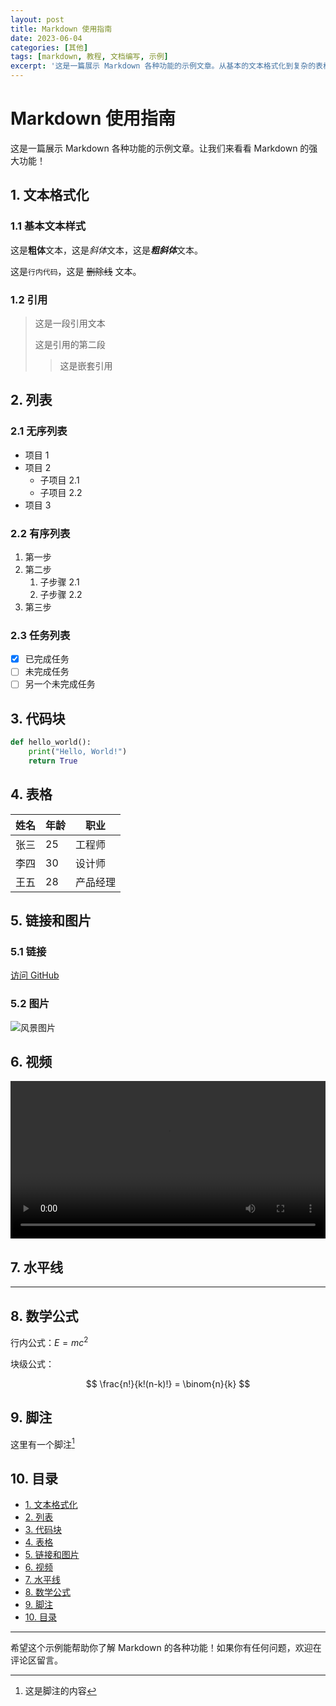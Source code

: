 ```yaml
---
layout: post
title: Markdown 使用指南
date: 2023-06-04
categories: [其他]
tags: [markdown, 教程, 文档编写, 示例]
excerpt: '这是一篇展示 Markdown 各种功能的示例文章。从基本的文本格式化到复杂的表格和数学公式，Markdown 都能轻松应对。掌握 Markdown 将极大提升你的文档编写效率。'
---
```


# Markdown 使用指南

这是一篇展示 Markdown 各种功能的示例文章。让我们来看看 Markdown 的强大功能！

## 1. 文本格式化

### 1.1 基本文本样式

这是**粗体**文本，这是*斜体*文本，这是***粗斜体***文本。

这是`行内代码`，这是 ~~删除线~~ 文本。

### 1.2 引用

> 这是一段引用文本
> 
> 这是引用的第二段
> > 这是嵌套引用

## 2. 列表

### 2.1 无序列表

- 项目 1
- 项目 2
  - 子项目 2.1
  - 子项目 2.2
- 项目 3

### 2.2 有序列表

1. 第一步
2. 第二步
   1. 子步骤 2.1
   2. 子步骤 2.2
3. 第三步

### 2.3 任务列表

- [x] 已完成任务
- [ ] 未完成任务
- [ ] 另一个未完成任务

## 3. 代码块

```python
def hello_world():
    print("Hello, World!")
    return True
```

## 4. 表格

| 姓名 | 年龄 | 职业     |
|----|------|--------|
| 张三 | 25   | 工程师   |
| 李四 | 30   | 设计师   |
| 王五 | 28   | 产品经理 |

## 5. 链接和图片

### 5.1 链接

[访问 GitHub](https://github.com)

### 5.2 图片

![风景图片](https://picsum.photos/800/400)

## 6. 视频

<video width="100%" controls>
  <source src="https://www.w3schools.com/html/mov_bbb.mp4" type="video/mp4">
  您的浏览器不支持视频标签。
</video>

## 7. 水平线

---

## 8. 数学公式

行内公式：$E = mc^2$

块级公式：

$$
\frac{n!}{k!(n-k)!} = \binom{n}{k}
$$

## 9. 脚注

这里有一个脚注[^1]

[^1]: 这是脚注的内容

## 10. 目录

- [1. 文本格式化](#1-文本格式化)
- [2. 列表](#2-列表)
- [3. 代码块](#3-代码块)
- [4. 表格](#4-表格)
- [5. 链接和图片](#5-链接和图片)
- [6. 视频](#6-视频)
- [7. 水平线](#7-水平线)
- [8. 数学公式](#8-数学公式)
- [9. 脚注](#9-脚注)
- [10. 目录](#10-目录)

---

希望这个示例能帮助你了解 Markdown 的各种功能！如果你有任何问题，欢迎在评论区留言。

